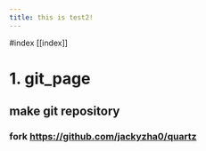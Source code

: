 ```yaml
---
title: this is test2!
---
```

#index
[[index]]

# 1. git_page
## make git repository
### fork https://github.com/jackyzha0/quartz

